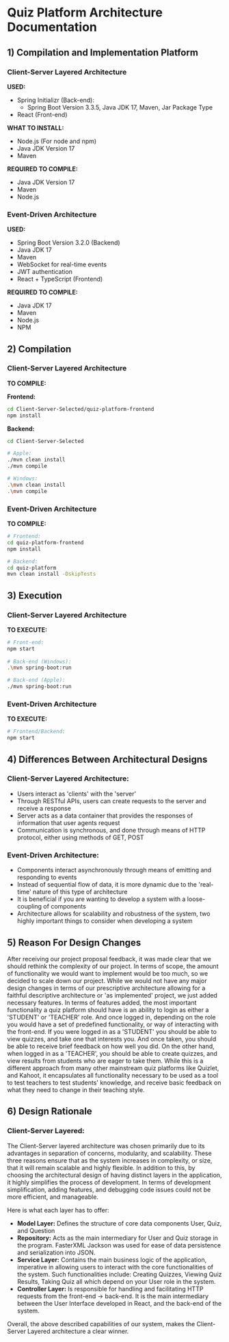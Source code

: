 # Quiz Platform Architecture Documentation

## 1) Compilation and Implementation Platform
  
### **Client-Server Layered Architecture**

**USED:**
- Spring Initializr (Back-end):
  - Spring Boot Version 3.3.5, Java JDK 17, Maven, Jar Package Type
- React (Front-end)
   
**WHAT TO INSTALL:**
- Node.js (For node and npm)
- Java JDK Version 17
- Maven

**REQUIRED TO COMPILE:**
- Java JDK Version 17 
- Maven
- Node.js

### **Event-Driven Architecture**
  
**USED:**
- Spring Boot Version 3.2.0 (Backend)
- Java JDK 17
- Maven
- WebSocket for real-time events
- JWT authentication
- React + TypeScript (Frontend)

**REQUIRED TO COMPILE:**
- Java JDK 17
- Maven
- Node.js
- NPM
  
## 2) Compilation

### **Client-Server Layered Architecture**

**TO COMPILE:**
 
**Frontend:**
```bash
cd Client-Server-Selected/quiz-platform-frontend
npm install
```

**Backend:**
```bash
cd Client-Server-Selected

# Apple:
./mvn clean install
./mvn compile

# Windows:
.\mvn clean install
.\mvn compile
```
  
### **Event-Driven Architecture**

**TO COMPILE:**
```bash
# Frontend:
cd quiz-platform-frontend
npm install

# Backend:
cd quiz-platform
mvn clean install -DskipTests
```

## 3) Execution

### **Client-Server Layered Architecture**

**TO EXECUTE:**

```bash
# Front-end:
npm start
   
# Back-end (Windows):
.\mvn spring-boot:run

# Back-end (Apple):
./mvn spring-boot:run
```
  
### **Event-Driven Architecture**

**TO EXECUTE:**
```bash
# Frontend/Backend:
npm start
```

## 4) Differences Between Architectural Designs

### **Client-Server Layered Architecture:**
- Users interact as 'clients' with the 'server'
- Through RESTful APIs, users can create requests to the server and receive a response
- Server acts as a data container that provides the responses of information that user agents request
- Communication is synchronous, and done through means of HTTP protocol, either using methods of GET, POST

### **Event-Driven Architecture:**
- Components interact asynchronously through means of emitting and responding to events
- Instead of sequential flow of data, it is more dynamic due to the 'real-time' nature of this type of architecture
- It is beneficial if you are wanting to develop a system with a loose-coupling of components
- Architecture allows for scalability and robustness of the system, two highly important things to consider when developing a system

## 5) Reason For Design Changes

After receiving our project proposal feedback, it was made clear that we should rethink the complexity of our project. In terms of scope, the amount of functionality we would want to implement would be too much, so we decided to scale down our project. While we would not have any major design changes in terms of our prescriptive architecture allowing for a faithful descriptive architecture or 'as implemented' project, we just added necessary features. In terms of features added, the most important functionality a quiz platform should have is an ability to login as either a 'STUDENT' or 'TEACHER' role. And once logged in, depending on the role you would have a set of predefined functionality, or way of interacting with the front-end. If you were logged in as a 'STUDENT' you should be able to view quizzes, and take one that interests you. And once taken, you should be able to receive brief feedback on how well you did. On the other hand, when logged in as a 'TEACHER', you should be able to create quizzes, and view results from students who are eager to take them. While this is a different approach from many other mainstream quiz platforms like Quizlet, and Kahoot, it encapsulates all functionality necessary to be used as a tool to test teachers to test students' knowledge, and receive basic feedback on what they need to change in their teaching style.  

## 6) Design Rationale

### **Client-Server Layered:**

The Client-Server layered architecture was chosen primarily due to its advantages in separation of concerns, modularity, and scalability. These three reasons ensure that as the system increases in complexity, or size, that it will remain scalable and highly flexible. In addition to this, by choosing the architectural design of having distinct layers in the application, it highly simplifies the process of development. In terms of development simplification, adding features, and debugging code issues could not be more efficient, and manageable.

Here is what each layer has to offer:
- **Model Layer:** Defines the structure of core data components User, Quiz, and Question
- **Repository:** Acts as the main intermediary for User and Quiz storage in the program. FasterXML Jackson was used for ease of data persistence and serialization into JSON.
- **Service Layer:** Contains the main business logic of the application, imperative in allowing users to interact with the core functionalities of the system. Such functionalities include: Creating Quizzes, Viewing Quiz Results, Taking Quiz all which depend on your User role in the system.
- **Controller Layer:** Is responsible for handling and facilitating HTTP requests from the front-end -> back-end. It is the main intermediary between the User Interface developed in React, and the back-end of the system. 

Overall, the above described capabilities of our system, makes the Client-Server Layered architecture a clear winner.
